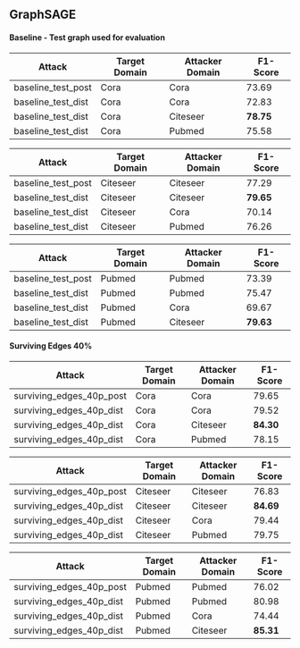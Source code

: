 ## GraphSAGE

#### Baseline - Test graph used for evaluation
| Attack | Target Domain | Attacker Domain |     F1-Score
| -------|---------------|-----------------|---------------
| baseline_test_post | Cora | Cora         |     73.69
| baseline_test_dist | Cora | Cora         |     72.83
| baseline_test_dist | Cora | Citeseer     |     **78.75**
| baseline_test_dist | Cora | Pubmed       |     75.58

| Attack | Target Domain | Attacker Domain |     F1-Score
| -------|---------------|-----------------|---------------
| baseline_test_post | Citeseer | Citeseer |     77.29
| baseline_test_dist | Citeseer | Citeseer |     **79.65**
| baseline_test_dist | Citeseer | Cora     |     70.14
| baseline_test_dist | Citeseer | Pubmed   |     76.26

| Attack | Target Domain | Attacker Domain |     F1-Score
| -------|---------------|-----------------|---------------
| baseline_test_post | Pubmed | Pubmed     |     73.39
| baseline_test_dist | Pubmed | Pubmed     |     75.47
| baseline_test_dist | Pubmed | Cora       |     69.67
| baseline_test_dist | Pubmed | Citeseer   |     **79.63**


#### Surviving Edges 40%
| Attack | Target Domain | Attacker Domain   |     F1-Score
| -------|---------------|-------------------|---------------
| surviving_edges_40p_post | Cora | Cora     |     79.65
| surviving_edges_40p_dist | Cora | Cora     |     79.52
| surviving_edges_40p_dist | Cora | Citeseer |     **84.30**
| surviving_edges_40p_dist | Cora | Pubmed   |     78.15

| Attack | Target Domain | Attacker Domain |     F1-Score
| -------|---------------|-----------------|---------------
| surviving_edges_40p_post | Citeseer | Citeseer     |     76.83
| surviving_edges_40p_dist | Citeseer | Citeseer     |     **84.69**
| surviving_edges_40p_dist | Citeseer | Cora         |     79.44
| surviving_edges_40p_dist | Citeseer | Pubmed       |     79.75

| Attack | Target Domain | Attacker Domain |     F1-Score
| -------|---------------|-----------------|---------------
| surviving_edges_40p_post | Pubmed | Pubmed       |     76.02
| surviving_edges_40p_dist | Pubmed | Pubmed       |     80.98
| surviving_edges_40p_dist | Pubmed | Cora         |     74.44
| surviving_edges_40p_dist | Pubmed | Citeseer     |     **85.31**
